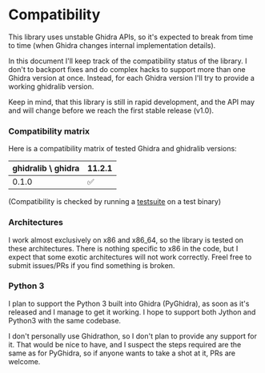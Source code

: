 # Compatibility

This library uses unstable Ghidra APIs, so it's expected to break from time to time
(when Ghidra changes internal implementation details).

In this document I'll keep track of the compatibility status of the library. I don't
to backport fixes and do complex hacks to support more than one Ghidra version at once.
Instead, for each Ghidra version I'll try to provide a working ghidralib version.

Keep in mind, that this library is still in rapid development, and the API may and will
change before we reach the first stable release (v1.0).

### Compatibility matrix

Here is a compatibility matrix of tested Ghidra and ghidralib versions:

ghidralib \ ghidra  | 11.2.1  |
--------------------|---------|
0.1.0               | ✅      |

(Compatibility is checked by running a [testsuite](../tests/ghidralib_test.py)
on a test binary)

### Architectures

I work almost exclusively on x86 and x86_64, so the library is tested
on these architectures. There is nothing specific to x86 in the code,
but I expect that some exotic architectures will not work correctly.
Freel free to submit issues/PRs if you find something is broken.

### Python 3

I plan to support the Python 3 built into Ghidra (PyGhidra), as soon as it's released
and I manage to get it working. I hope to support both Jython and Python3
with the same codebase.

I don't personally use Ghidrathon, so I don't plan to provide any support for it.
That would be nice to have, and I suspect the steps required are the same as for
PyGhidra, so if anyone wants to take a shot at it, PRs are welcome.
